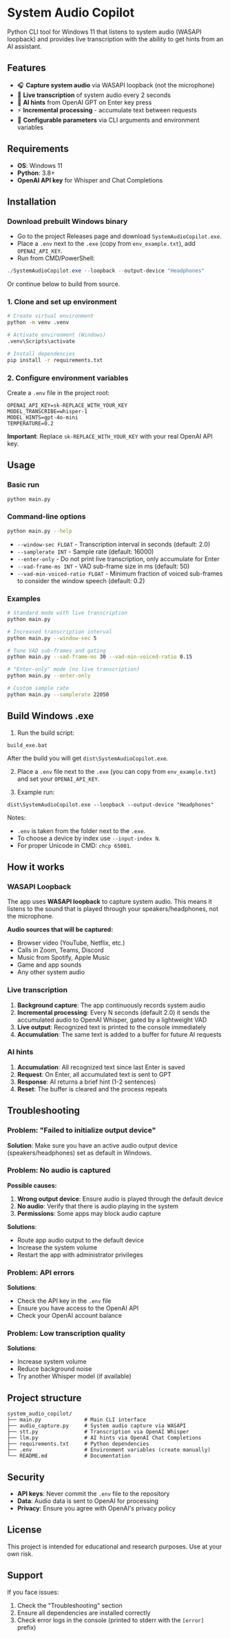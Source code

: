 # System Audio Copilot

Python CLI tool for Windows 11 that listens to system audio (WASAPI loopback) and provides live transcription with the ability to get hints from an AI assistant.

## Features

- 🎧 **Capture system audio** via WASAPI loopback (not the microphone)
- 📝 **Live transcription** of system audio every 2 seconds
- 🤖 **AI hints** from OpenAI GPT on Enter key press
- ⚡ **Incremental processing** - accumulate text between requests
- 🔧 **Configurable parameters** via CLI arguments and environment variables

## Requirements

- **OS**: Windows 11
- **Python**: 3.8+
- **OpenAI API key** for Whisper and Chat Completions

## Installation

### Download prebuilt Windows binary

- Go to the project Releases page and download `SystemAudioCopilot.exe`.
- Place a `.env` next to the `.exe` (copy from `env_example.txt`), add `OPENAI_API_KEY`.
- Run from CMD/PowerShell:

```powershell
./SystemAudioCopilot.exe --loopback --output-device "Headphones"
```

Or continue below to build from source.

### 1. Clone and set up environment

```bash
# Create virtual environment
python -m venv .venv

# Activate environment (Windows)
.venv\Scripts\activate

# Install dependencies
pip install -r requirements.txt
```

### 2. Configure environment variables

Create a `.env` file in the project root:

```env
OPENAI_API_KEY=sk-REPLACE_WITH_YOUR_KEY
MODEL_TRANSCRIBE=whisper-1
MODEL_HINTS=gpt-4o-mini
TEMPERATURE=0.2
```

**Important**: Replace `sk-REPLACE_WITH_YOUR_KEY` with your real OpenAI API key.

## Usage

### Basic run

```bash
python main.py
```

### Command-line options

```bash
python main.py --help
```

- `--window-sec FLOAT` - Transcription interval in seconds (default: 2.0)
- `--samplerate INT` - Sample rate (default: 16000)
- `--enter-only` - Do not print live transcription, only accumulate for Enter
- `--vad-frame-ms INT` - VAD sub-frame size in ms (default: 50)
- `--vad-min-voiced-ratio FLOAT` - Minimum fraction of voiced sub-frames to consider the window speech (default: 0.2)

### Examples

```bash
# Standard mode with live transcription
python main.py

# Increased transcription interval
python main.py --window-sec 5

# Tune VAD sub-frames and gating
python main.py --vad-frame-ms 30 --vad-min-voiced-ratio 0.15

# "Enter-only" mode (no live transcription)
python main.py --enter-only

# Custom sample rate
python main.py --samplerate 22050
```

## Build Windows .exe

1) Run the build script:
```
build_exe.bat
```
After the build you will get `dist\SystemAudioCopilot.exe`.

2) Place a `.env` file next to the `.exe` (you can copy from `env_example.txt`) and set your `OPENAI_API_KEY`.

3) Example run:
```
dist\SystemAudioCopilot.exe --loopback --output-device "Headphones"
```

Notes:
- `.env` is taken from the folder next to the `.exe`.
- To choose a device by index use `--input-index N`.
- For proper Unicode in CMD: `chcp 65001`.

## How it works

### WASAPI Loopback

The app uses **WASAPI loopback** to capture system audio. This means it listens to the sound that is played through your speakers/headphones, not the microphone.

**Audio sources that will be captured:**
- Browser video (YouTube, Netflix, etc.)
- Calls in Zoom, Teams, Discord
- Music from Spotify, Apple Music
- Game and app sounds
- Any other system audio

### Live transcription

1. **Background capture**: The app continuously records system audio
2. **Incremental processing**: Every N seconds (default 2.0) it sends the accumulated audio to OpenAI Whisper, gated by a lightweight VAD
3. **Live output**: Recognized text is printed to the console immediately
4. **Accumulation**: The same text is added to a buffer for future AI requests

### AI hints

1. **Accumulation**: All recognized text since last Enter is saved
2. **Request**: On Enter, all accumulated text is sent to GPT
3. **Response**: AI returns a brief hint (1-2 sentences)
4. **Reset**: The buffer is cleared and the process repeats

## Troubleshooting

### Problem: "Failed to initialize output device"

**Solution**: Make sure you have an active audio output device (speakers/headphones) set as default in Windows.

### Problem: No audio is captured

**Possible causes:**
1. **Wrong output device**: Ensure audio is played through the default device
2. **No audio**: Verify that there is audio playing in the system
3. **Permissions**: Some apps may block audio capture

**Solutions**: 
- Route app audio output to the default device
- Increase the system volume
- Restart the app with administrator privileges

### Problem: API errors

**Solutions**: 
- Check the API key in the `.env` file
- Ensure you have access to the OpenAI API
- Check your OpenAI account balance

### Problem: Low transcription quality

**Solutions**:
- Increase system volume
- Reduce background noise
- Try another Whisper model (if available)

## Project structure

```
system_audio_copilot/
├── main.py              # Main CLI interface
├── audio_capture.py     # System audio capture via WASAPI
├── stt.py               # Transcription via OpenAI Whisper
├── llm.py               # AI hints via OpenAI Chat Completions
├── requirements.txt     # Python dependencies
├── .env                 # Environment variables (create manually)
└── README.md            # Documentation
```

## Security

- **API keys**: Never commit the `.env` file to the repository
- **Data**: Audio data is sent to OpenAI for processing
- **Privacy**: Ensure you agree with OpenAI's privacy policy

## License

This project is intended for educational and research purposes. Use at your own risk.

## Support

If you face issues:
1. Check the "Troubleshooting" section
2. Ensure all dependencies are installed correctly
3. Check error logs in the console (printed to stderr with the `[error]` prefix)
